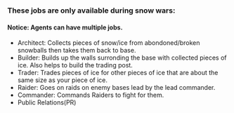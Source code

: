 ### These jobs are only available during snow wars:
#### Notice: Agents can have multiple jobs.

- Architect: Collects pieces of snow/ice from abondoned/broken snowballs then takes them back to base.
- Builder: Builds up the walls surronding the base with collected pieces of ice. Also helps to build the trading post.
- Trader: Trades pieces of ice for other pieces of ice that are about the same size as your piece of ice.
- Raider: Goes on raids on enemy bases lead by the lead commander.
- Commander: Commands Raiders to fight for them.
- Public Relations(PR)
